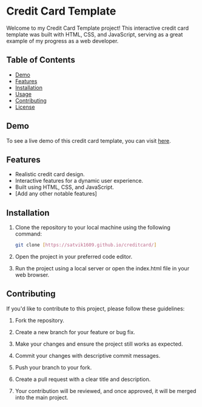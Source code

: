 # Credit Card Template

Welcome to my Credit Card Template project! This interactive credit card template was built with HTML, CSS, and JavaScript, serving as a great example of my progress as a web developer.

## Table of Contents

- [Demo](#demo)
- [Features](#features)
- [Installation](#installation)
- [Usage](#usage)
- [Contributing](#contributing)
- [License](#license)

## Demo

To see a live demo of this credit card template, you can visit [here](#insert-live-demo-link-here).

## Features

- Realistic credit card design.
- Interactive features for a dynamic user experience.
- Built using HTML, CSS, and JavaScript.
- [Add any other notable features]

## Installation

1. Clone the repository to your local machine using the following command:

   ```bash
   git clone [https://satvik1609.github.io/creditcard/]
2. Open the project in your preferred code editor.

3. Run the project using a local server or open the index.html file in your web browser.

## Contributing

If you'd like to contribute to this project, please follow these guidelines:

1. Fork the repository.

2. Create a new branch for your feature or bug fix.

3. Make your changes and ensure the project still works as expected.

4. Commit your changes with descriptive commit messages.

5. Push your branch to your fork.

6. Create a pull request with a clear title and description.

7. Your contribution will be reviewed, and once approved, it will be merged into the main project.
